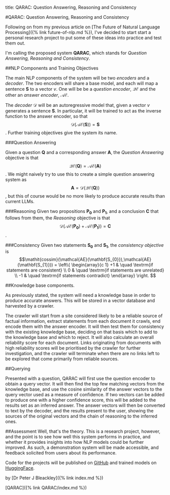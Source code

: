 title: QARAC: Question Answering, Reasoning and Consistency

#QARAC: Question Answering, Reasoning and Consistency

Following on from my previous article on [The Future of Natural Language Processing]({% link future-of-nlp.md %}), I've decided to start start a personal research project to put some of these ideas into practice and test them out. 

I'm calling the proposed system **QARAC**, which stands for *Question Answering, Reasoning and Consistency*.

##NLP Components and Training Objectives

The main NLP components of the system will be two *encoders* and a *decoder*. The two encoders will share a base model, and each will map a sentence **S** to a vector *v*. One will be be a *question encoder*, $\mathcal{QE}$ and the other an *answer encoder*, $\mathcal{AE}$.

The *decoder* $\mathcal{D}$ will be an autoregressive model that, given a vector *v* generates a sentence **S**. In particular, it will be trained to act as the inverse function to the answer encoder, so that $$\mathcal{D}(\mathcal{AE}(\mathbf{S})) = \mathbf{S}$$. Further training objectives give the system its name.

###Question Answering

Given a question **Q** and a corresponding answer **A**, the *Question Answering* objective is that $$\mathcal{QE}(\mathbf{Q}) = \mathcal{AE}(\mathbf{A})$$. We might naively try to use this to create a simple question answering system as $$\mathbf{A} = \mathcal{D}(\mathcal{QE}(\mathbf{Q}))$$, but this of course would be no more likely to produce accurate results than current LLMs.

###Reasoning
Given two propositions $\mathbf{P_{0}}$ and $\mathbf{P_{1}}$, and a conclusion **C** that follows from them, the *Reasoning* objective is that $$\mathcal{D}(\mathcal{AE}(\mathbf{P_{0}}) + \mathcal{AE}(\mathbf{P_{1}})) = \mathbf{C}$$. 

###Consistency
Given two statements $\mathbf{S_{0}}$ and $\mathbf{S_{1}}$, the *consistency objective* is $$\mathit{cossim}(\mathcal{AE}(\mathbf{S_{0}}),\mathcal{AE}(\mathbf{S_{1}})) = \left\{ \begin{array}{c 1}
+1 & \quad \textrm{if statements are consistent} \\
0 & \quad \textrm{if statements are unrelated} \\
-1 & \quad \textrm{if statements contradict}
\end{array}
\right. $$

##Knowledge base components.

As previously stated, the system will need a knowledge base in order to produce accurate answers. This will be stored in a vector database and harvested by a crawler.

The crawler will start from a site considered likely to be a reliable source of factual information, extract statements from each document it crawls, end encode them with the answer encoder. It will then test them for consistency with the existing knowledge base, deciding on that basis which to add to the knowledge base and which to reject. It will also calculate an overall reliability score for each document. Links originating from documents with high reliability scores will be prioritised by the crawler for further investigation, and the crawler will terminate when there are no links left to be explored that come primarily from reliable sources.

##Querying

Presented with a question, QARAC will first use the question encoder to obtain a query vector. It will then find the top few matching vectors from the knowledge base, and use the cosine similarity of the answer vectors to the query vector used as a measure of confidence. If two vectors can be added to produce one with a higher confidence score, this will be added to the results set as an inferred answer. The answer vectors will then be converted to text by the decoder, and the results present to the user, showing the sources of the original vectors and the chain of reasoning to the inferred ones.

##Assessment
Well, that's the theory. This is a research project, however, and the point is to see how well this system performs in practice, and whether it provides insights into how NLP models could be further improved. As such, a demonstration system will be made accessible, and feedback solicited from users about its performance.

Code for the projects will be published on [GitHub](https://github.com/PeteBleackley/QARAC) and trained models on [HuggingFace](https://huggingface.co/PlayfulTechnology). 

by [Dr Peter J Bleackley]({% link index.md %})

[QARAC]({% link QARAC/index.md %})
